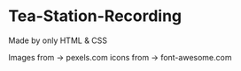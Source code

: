 # Tea-Station-Recording
Made by only HTML &amp; CSS

Images from -> pexels.com
icons from -> font-awesome.com
